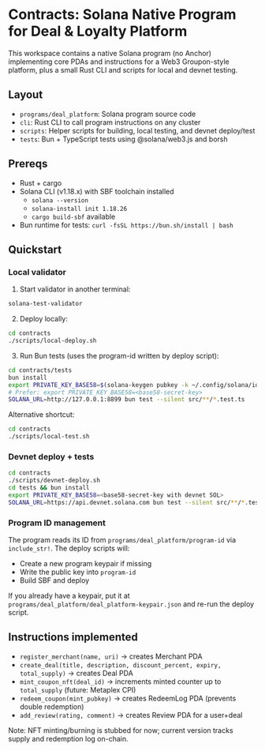 # Contracts: Solana Native Program for Deal & Loyalty Platform

This workspace contains a native Solana program (no Anchor) implementing core PDAs and instructions for a Web3 Groupon-style platform, plus a small Rust CLI and scripts for local and devnet testing.

## Layout

- `programs/deal_platform`: Solana program source code
- `cli`: Rust CLI to call program instructions on any cluster
- `scripts`: Helper scripts for building, local testing, and devnet deploy/test
- `tests`: Bun + TypeScript tests using @solana/web3.js and borsh

## Prereqs

- Rust + cargo
- Solana CLI (v1.18.x) with SBF toolchain installed
  - `solana --version`
  - `solana-install init 1.18.26`
  - `cargo build-sbf` available
- Bun runtime for tests: `curl -fsSL https://bun.sh/install | bash`

## Quickstart

### Local validator

1) Start validator in another terminal:
```bash
solana-test-validator
```

2) Deploy locally:
```bash
cd contracts
./scripts/local-deploy.sh
```

3) Run Bun tests (uses the program-id written by deploy script):
```bash
cd contracts/tests
bun install
export PRIVATE_KEY_BASE58=$(solana-keygen pubkey -k ~/.config/solana/id.json >/dev/null 2>&1; cat ~/.config/solana/id.json | jq -r 'join(",")' | sed 's/,/ /g' | xargs -n1 printf "%d " | xxd -r -p | base58) # or set manually
# Prefer: export PRIVATE_KEY_BASE58=<base58-secret-key>
SOLANA_URL=http://127.0.0.1:8899 bun test --silent src/**/*.test.ts
```

Alternative shortcut:
```bash
cd contracts
./scripts/local-test.sh
```

### Devnet deploy + tests

```bash
cd contracts
./scripts/devnet-deploy.sh
cd tests && bun install
export PRIVATE_KEY_BASE58=<base58-secret-key with devnet SOL>
SOLANA_URL=https://api.devnet.solana.com bun test --silent src/**/*.test.ts
```

### Program ID management

The program reads its ID from `programs/deal_platform/program-id` via `include_str!`. The deploy scripts will:

- Create a new program keypair if missing
- Write the public key into `program-id`
- Build SBF and deploy

If you already have a keypair, put it at `programs/deal_platform/deal_platform-keypair.json` and re-run the deploy script.

## Instructions implemented

- `register_merchant(name, uri)` → creates Merchant PDA
- `create_deal(title, description, discount_percent, expiry, total_supply)` → creates Deal PDA
- `mint_coupon_nft(deal_id)` → increments minted counter up to `total_supply` (future: Metaplex CPI)
- `redeem_coupon(mint_pubkey)` → creates RedeemLog PDA (prevents double redemption)
- `add_review(rating, comment)` → creates Review PDA for a user+deal

Note: NFT minting/burning is stubbed for now; current version tracks supply and redemption log on-chain.
